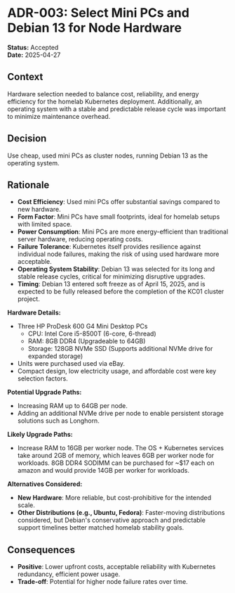 # ADR-003: Select Mini PCs and Debian 13 for Node Hardware

**Status:** Accepted  
**Date:** 2025-04-27

## Context

Hardware selection needed to balance cost, reliability, and energy efficiency for the homelab Kubernetes deployment. Additionally, an operating system with a stable and predictable release cycle was important to minimize maintenance overhead.

## Decision

Use cheap, used mini PCs as cluster nodes, running Debian 13 as the operating system.

## Rationale

- **Cost Efficiency**: Used mini PCs offer substantial savings compared to new hardware.
- **Form Factor**: Mini PCs have small footprints, ideal for homelab setups with limited space.
- **Power Consumption**: Mini PCs are more energy-efficient than traditional server hardware, reducing operating costs.
- **Failure Tolerance**: Kubernetes itself provides resilience against individual node failures, making the risk of using used hardware more acceptable.
- **Operating System Stability**: Debian 13 was selected for its long and stable release cycles, critical for minimizing disruptive upgrades.
- **Timing**: Debian 13 entered soft freeze as of April 15, 2025, and is expected to be fully released before the completion of the KC01 cluster project.

**Hardware Details:**
- Three HP ProDesk 600 G4 Mini Desktop PCs
  - CPU: Intel Core i5-8500T (6-core, 6-thread)
  - RAM: 8GB DDR4 (Upgradeable to 64GB)
  - Storage: 128GB NVMe SSD (Supports additional NVMe drive for expanded storage)
- Units were purchased used via eBay.
- Compact design, low electricity usage, and affordable cost were key selection factors.

**Potential Upgrade Paths:**
- Increasing RAM up to 64GB per node.
- Adding an additional NVMe drive per node to enable persistent storage solutions such as Longhorn.

**Likely Upgrade Paths:**
- Increase RAM to 16GB per worker node. The OS + Kubernetes services take around 2GB of memory, which leaves 6GB per worker node for workloads. 8GB DDR4 SODIMM can be purchased for ~$17 each on amazon and would provide 14GB per worker for workloads. 

**Alternatives Considered:**
- **New Hardware**: More reliable, but cost-prohibitive for the intended scale.
- **Other Distributions (e.g., Ubuntu, Fedora)**: Faster-moving distributions considered, but Debian's conservative approach and predictable support timelines better matched homelab stability goals.

## Consequences

- **Positive**: Lower upfront costs, acceptable reliability with Kubernetes redundancy, efficient power usage.
- **Trade-off**: Potential for higher node failure rates over time.
